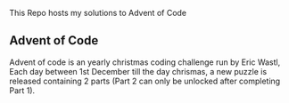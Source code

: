 This Repo hosts my solutions to Advent of Code

## Advent of Code 
Advent of code is an yearly christmas coding challenge run by Eric Wastl, Each day between 1st December till the day chrismas, a new puzzle is released containing 2 parts (Part 2 can only be unlocked after completing Part 1). 
